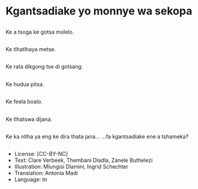# Kgantsadiake yo monnye wa sekopa

##
Ke a tsoga ke gotsa molelo.

##
Ke tlhatlhaya metse.

##
Ke rata dikgong tse di gotsang.

##
Ke hudua pitsa.

##
Ke feela boalo.

##
Ke tlhatswa dijana.

##
Ke ka ntlha ya eng ke dira thata jana... ...fa kgantsadiake ene a tshameka?

##
* License: [CC-BY-NC]
* Text: Clare Verbeek, Thembani Dladla, Zanele Buthelezi
* Illustration: Mlungisi Dlamini, Ingrid Schechter
* Translation: Antonia Madi
* Language: tn
